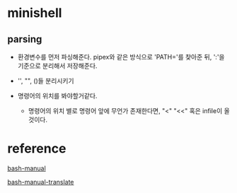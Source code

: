 # minishell

## parsing

- 환경변수를 먼저 파싱해준다. pipex와 같은 방식으로 'PATH='를 찾아준 뒤, ':'을 기준으로 분리해서 저장해준다.

- '', "", ()들 분리시키기

- 명령어의 위치를 봐야할거같다.
	- 명령어의 위치 별로 명령어 앞에 무언가 존재한다면, "<" "<<" 혹은 infile이 올 것이다.



# reference
[bash-manual](https://tiswww.case.edu/php/chet/bash/bashref.html)

[bash-manual-translate](https://github.com/Chanwoong1/42Seoul/blob/master/Circle_3/minishell_md/shell.md)